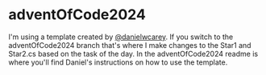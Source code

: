 # adventOfCode2024
I'm using a template created by [@danielwcarey](https://github.com/danielwcarey). If you switch to the adventOfCode2024 branch that's where I make changes to the Star1 and Star2.cs based on the task of the day. In the adventOfCode2024 readme is where you'll find Daniel's instructions on how to use the template.
